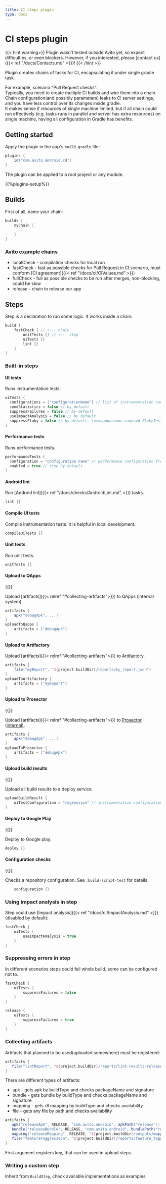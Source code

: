 ```yaml
---
title: CI steps plugin
type: docs
---
```


# CI steps plugin

{{< hint warning>}}
Plugin wasn't tested outside Avito yet, so expect difficulties, or even blockers.
However, if you interested, please [contact us]({{< ref "/docs/Contacts.md" >}})!
{{< /hint >}}

Plugin creates chains of tasks for CI, encapsulating it under single gradle task.

For example, scenario "Pull Request checks".\
Typically, you need to create multiple CI builds and wire them into a chain.\
Chain configuration(and possibly parameters) leaks to CI server settings, and you have less control over its changes inside gradle.\
It makes sense if resources of single machine limited, but if all chain could run effectively
(e.g. tasks runs in parallel and server has extra resources) on single machine, having all configuration in Gradle has benefits.

## Getting started

Apply the plugin in the app's `build.gradle` file:

```groovy
plugins {
    id("com.avito.android.cd")
}
```

The plugin can be applied to a root project or any module.

{{%plugins-setup%}}


## Builds

First of all, name your chain:

```groovy
builds {
    myChain {
       ...
    }
}
```

### Avito example chains

- localCheck - compilation checks for local run
- fastCheck - fast as possible checks for Pull Request in CI scenario, must conform [CI agreement]({{< ref "/docs/ci/CIValues.md" >}})
- fullCheck - full as possible checks to be run after merges, non-blocking, could be slow
- release - chain to release our app

## Steps

Step is a declaration to run some logic. It works inside a chain:

```groovy
build {
    fastCheck { // <--- chain
        unitTests {} // <--- step
        uiTests {}
        lint {}
    }
}
```

### Built-in steps

#### UI tests

Runs instrumentation tests.

```groovy
uiTests {
  configurations = ["configurationName"] // list of instrumentation configuration to depends on
  sendStatistics = false // by default
  suppressFailures = false // by default
  useImpactAnalysis = false // by default
  suppressFlaky = false // by default. [игнорирование падений FlakyTest]({{< ref "/docs/test/FlakyTests.md" >}}).
}
```

#### Performance tests

Runs performance tests.

```groovy
performanceTests {
  configuration = "configuration name" // performance configuration from Instrumentation plugin
  enabled = true // true by default
}
```

#### Android lint

Run [Android lint]({{< ref "/docs/checks/AndroidLint.md" >}}) tasks.

```groovy
lint {}
```

#### Compile UI tests

Compile instrumentation tests. It is helpful in local development.

```groovy
compileUiTests {}
```

#### Unit tests

Run unit tests.

```groovy
unitTests {}
```

#### Upload to QApps

{{<avito step>}}

Upload [artifacts]({{< relref "#collecting-artifacts">}}) to QApps (internal system)

```groovy
artifacts {
    apk("debugApk", ...)
}
uploadToQapps {
    artifacts = ["debugApk"]
}
```

#### Upload to Artifactory

Upload [artifacts]({{< relref "#collecting-artifacts">}}) to Artifactory.

```groovy
artifacts {
    file("myReport", "${project.buildDir}/reports/my_report.json")
}
uploadToArtifactory {
    artifacts = ["myReport"]
}
```

#### Upload to Prosector

{{<avito step>}}

Upload [artifacts]({{< relref "#collecting-artifacts">}}) to [Prosector (internal)](http://links.k.avito.ru/cfxrREPBQ).

```groovy
artifacts {
    apk("debugApk", ...)
}
uploadToProsector {
    artifacts = ["debugApk"]
}
```

#### Upload build results

{{<avito step>}}

Upload all build results to a deploy service.

```groovy
uploadBuildResult {
    uiTestConfiguration = "regression" // instrumentation configuration
}
```

#### Deploy to Google Play

{{<avito step>}}

Deploy to Google play.

```groovy
deploy {}
```

#### Configuration checks

{{<avito check>}}

Checks a repository configuration. See `:build-script-test` for details.

```groovy
    configuration {}
```

### Using impact analysis in step

Step could use [Impact analysis]({{< ref "/docs/ci/ImpactAnalysis.md" >}})(disabled by default):

```groovy
fastCheck {
    uiTests {
        useImpactAnalysis = true
    }
}
```

### Suppressing errors in step

In different scenarios steps could fail whole build, some can be configured not to.

```groovy
fastCheck {
    uiTests { 
        suppressFailures = false 
    }
}

release {
    uiTests { 
        suppressFailures = true 
    }
}
```

### Collecting artifacts

Artifacts that planned to be used(uploaded somewhere) must be registered:

```groovy
artifacts {
   file("lintReport", "${project.buildDir}/reports/lint-results-release.html")
}
```

There are different types of artifacts:

- apk - gets apk by buildType and checks packageName and signature
- bundle - gets bundle by buildType and checks packageName and signature
- mapping - gets r8 mapping by buildType and checks availability
- file - gets any file by path and checks availability

```groovy
artifacts {
   apk("releaseApk", RELEASE, "com.avito.android", apkPath("release")) { signature = releaseSha1 }
   bundle("releaseBundle", RELEASE, "com.avito.android", bundlePath("release")) { signature = releaseSha1 }
   mapping("releaseMapping", RELEASE, "${project.buildDir}/outputs/mapping/release/mapping.txt")
   file("featureTogglesJson", "${project.buildDir}/reports/feature_toggles.json")
}
```

First argument registers key, that can be used in upload steps

### Writing a custom step

Inherit from `BuildStep`, check available implementations as examples
